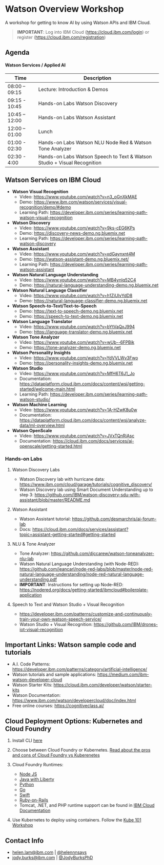
# Watson Overview Workshop

A workshop for getting to know AI by using Watson APIs and IBM Cloud.

> **IMPORTANT**: Log into IBM Cloud (https://cloud.ibm.com/login) or register (https://cloud.ibm.com/registration)

## Agenda

#### Watson Services / Applied AI

| Time | Description |
| ---- | ----------- |
| 08:00 – 09:15 | Lecture: Introduction & Demos |
| 09:15 - 10:45 | Hands-on Labs Watson Discovery |
| 10:45 – 12:00 | Hands-on Labs Watson Assistant |
| 12:00 – 01:00 | Lunch |
| 01:00 - 02:30 | Hands-on Labs Watson NLU Node Red & Watson Tone Analyzer | 
| 02:30 - 4:00 | Hands-on Labs Watson Speech to Text & Watson Studio + Visual Recognition |

## Watson Services on IBM Cloud

* **Watson Visual Recognition**
  * Video: https://www.youtube.com/watch?v=n3_oGnXkMAE
  * Demo: https://www.ibm.com/watson/services/visual-recognition/demo/#demo
  * Learning Path: https://developer.ibm.com/series/learning-path-watson-visual-recognition
* **Watson Discovery**
  * Video: https://www.youtube.com/watch?v=9ks-cEG6KPs
  * Demo: https://discovery-news-demo.ng.bluemix.net
  * Learning Path: https://developer.ibm.com/series/learning-path-watson-discovery
* **Watson Assistant**
  * Video: https://www.youtube.com/watch?v=xdGaynxnt4M
  * Demo: https://watson-assistant-demo.ng.bluemix.net/
  * Learning Path: https://developer.ibm.com/series/learning-path-watson-assistant
* **Watson Natural Language Understanding**
  * Video: https://www.youtube.com/watch?v=MB4ynlq52C4
  * Demo: https://natural-language-understanding-demo.ng.bluemix.net
* **Watson Natural Language Classifier**
  * Video: https://www.youtube.com/watch?v=h1ZiUIvYdD8
  * Demo: https://natural-language-classifier-demo.ng.bluemix.net
* **Watson Speech-to-Text/Text-to-Speech**
  * Demo: https://text-to-speech-demo.ng.bluemix.net
  * Demo: https://speech-to-text-demo.ng.bluemix.net
* **Watson Language Translator**
  * Video: https://www.youtube.com/watch?v=bYtVaQxJ994
  * Demo: https://language-translator-demo.ng.bluemix.net
* **Watson Tone Analyzer**
  * Video: https://www.youtube.com/watch?v=wUb--6FPBik
  * Demo: https://tone-analyzer-demo.ng.bluemix.net
* **Watson Personality Insights**
  * Video: https://www.youtube.com/watch?v=YdVVLWv3Fwo
  * Demo: https://personality-insights-demo.ng.bluemix.net
* **Watson Studio**
  * Video: https://www.youtube.com/watch?v=MfH6T6J1_Jo
  * Documentation: https://dataplatform.cloud.ibm.com/docs/content/wsj/getting-started/welcome-main.html
  * Learning Path: https://developer.ibm.com/series/learning-path-watson-studio/
* **Watson Machine Learning**
  * Video: https://www.youtube.com/watch?v=1A-HZwK8u0w
  * Documentation: https://dataplatform.cloud.ibm.com/docs/content/wsj/analyze-data/ml-overview.html
* **Watson OpenScale**
  * Video: https://www.youtube.com/watch?v=JVxTQnRiAsc
  * Documentation: https://cloud.ibm.com/docs/services/ai-openscale/getting-started.html

### Hands-on Labs

1. Watson Discovery Labs
   * Watson Discovery lab with hurricane data: https://www.ibm.com/cloud/garage/tutorials/cognitive_discovery/
   * Watson Discovery lab using Smart Document Understanding up to step 3: https://github.com/IBM/watson-discovery-sdu-with-assistant/blob/master/README.md

2. Watson Assistant 
   * Watson Assistant tutorial: https://github.com/desmarchris/ai-forum-lab
   * Docs: https://cloud.ibm.com/docs/services/assistant?topic=assistant-getting-started#getting-started

3. NLU & Tone Analyzer
   * Tone Analyzer: https://github.com/djccarew/watson-toneanalyzer-nlu-lab
   * Watson Natural Language Understanding (with Node-RED): https://github.com/jeancarl/node-red-labs/blob/master/node-red-natural-language-understanding/node-red-natural-language-understanding.pdf
   * **IMPORTANT**: Instructions for setting up Node-RED: https://nodered.org/docs/getting-started/ibmcloud#boilerplate-application
   
4. Speech to Text and Watson Studio + Visual Recognition
   * https://developer.ibm.com/patterns/customize-and-continuously-train-your-own-watson-speech-service/
   * Watson Studio + Visual Recognition: https://github.com/IBM/drones-iot-visual-recognition

## Important Links: Watson sample code and tutorials

* A.I. Code Patterns: https://developer.ibm.com/patterns/category/artificial-intelligence/
* Watson tutorials and sample applications: https://medium.com/ibm-watson-developer-cloud
* Watson Starter Kits: https://cloud.ibm.com/developer/watson/starter-kits
* Watson Documentation: https://www.ibm.com/watson/developercloud/doc/index.html
* Free online courses: https://cognitiveclass.ai/

## Cloud Deployment Options: Kubernetes and Cloud Foundry

1. Install CLI [here](https://cloud.ibm.com/docs/cli/reference/ibmcloud?topic=cloud-cli-install-ibmcloud-cli)

2. Choose between Cloud Foundry or Kubernetes. [Read about the pros and cons of Cloud Foundry vs Kuberenetes](https://developer.ibm.com/blogs/game-of-cloud-technologies-kubernetes-vs-cloud-foundry/)

3. Cloud Foundry Runtimes:
   * [Node JS](https://cloud.ibm.com/docs/runtimes/nodejs?topic=Nodejs-getting-started#getting-started)
   * [Java with Liberty](https://cloud.ibm.com/docs/runtimes/liberty?topic=liberty-getting-started#getting-started)
   * [Python](https://cloud.ibm.com/docs/runtimes/python?topic=Python-getting_started#getting_started)
   * [Go](https://cloud.ibm.com/docs/runtimes/go/getting-started.html#getting-started)
   * [Swift](https://cloud.ibm.com/catalog/starters/runtime-for-swift)
   * [Ruby-on-Rails](https://cloud.ibm.com/docs/runtimes/ruby?topic=Ruby-getting_started#getting_started)
   * Tomcat, .NET, and PHP runtime support can be found in [IBM Cloud Documentation](https://cloud.ibm.com/catalog?search=cloud%20foundry)

4. Use Kubernetes to deploy using containers. Follow the [Kube 101 Workshop](https://github.com/IBM/kube101/tree/master/workshop)

## Contact Info

* [helen.lam@ibm.com](helen.lam@ibm.com) | [@helennnsays](http://twitter.com/helennnsays)
* [jody.burks@ibm.com](jody.burks@ibm.com) | [@JodyBurksPhD](http://twitter.com/jodyburksphd)


